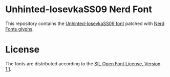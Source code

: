 # Unhinted-IosevkaSS09 Nerd Font
This repository contains the [Unhinted-IosevkaSS09 font](https://github.com/be5invis/Iosevka) patched with [Nerd Fonts glyphs](https://github.com/ryanoasis/nerd-fonts).

# License
The fonts are distributed according to the [SIL Open Font License, Version 1.1](LICENSE).
